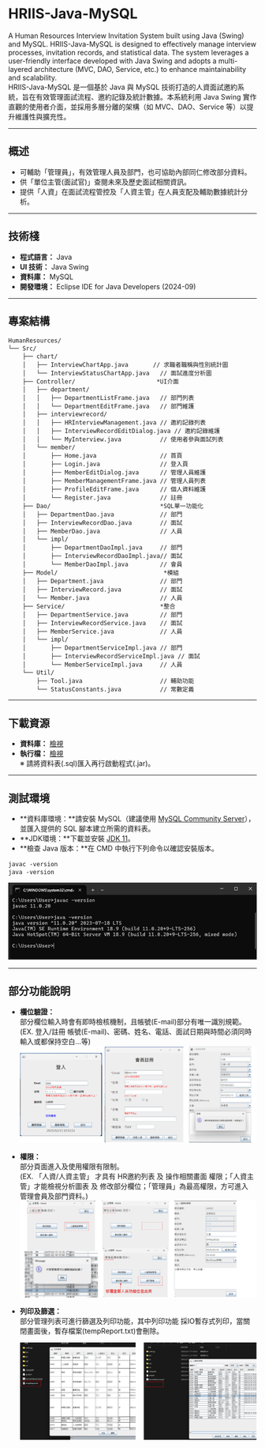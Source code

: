 # HRIIS-Java-MySQL
A Human Resources Interview Invitation System built using Java (Swing) and MySQL. HRIIS-Java-MySQL is designed to effectively manage interview processes, invitation records, and statistical data. The system leverages a user-friendly interface developed with Java Swing and adopts a multi-layered architecture (MVC, DAO, Service, etc.) to enhance maintainability and scalability.  
HRIIS-Java-MySQL 是一個基於 Java 與 MySQL 技術打造的人資面試邀約系統，旨在有效管理面試流程、邀約記錄及統計數據。本系統利用 Java Swing 實作直觀的使用者介面，並採用多層分離的架構（如 MVC、DAO、Service 等）以提升維護性與擴充性。

---

## 概述

- 可輔助「管理員」，有效管理人員及部門，也可協助內部同仁修改部分資料。
- 供「單位主管(面試官)」查閱未來及歷史面試相關資訊。
- 提供「人資」在面試流程管控及「人資主管」在人員支配及輔助數據統計分析。

---

## 技術棧

- **程式語言：** Java  
- **UI 技術：** Java Swing  
- **資料庫：** MySQL
- **開發環境：** Eclipse IDE for Java Developers (2024-09)

---

## 專案結構

```plaintext
HumanResources/
└── Src/
    ├── chart/  
    │   ├── InterviewChartApp.java       // 求職者職稱與性別統計圖
    │   └── InterviewStatusChartApp.java   // 面試進度分析圖
    ├── Controller/                       *UI介面
    │   ├── department/  
    │   │   ├── DepartmentListFrame.java   // 部門列表
    │   │   └── DepartmentEditFrame.java   // 部門維護
    │   ├── interviewrecord/  
    │   │   ├── HRInterviewManagement.java // 邀約記錄列表
    │   │   ├── InterviewRecordEditDialog.java // 邀約記錄維護
    │   │   └── MyInterview.java           // 使用者參與面試列表
    │   └── member/  
    │       ├── Home.java                  // 首頁
    │       ├── Login.java                 // 登入頁
    │       ├── MemberEditDialog.java      // 管理人員維護
    │       ├── MemberManagementFrame.java // 管理人員列表
    │       ├── ProfileEditFrame.java      // 個人資料維護
    │       └── Register.java              // 註冊
    ├── Dao/                               *SQL單一功能化
    │   ├── DepartmentDao.java             // 部門
    │   ├── InterviewRecordDao.java        // 面試
    │   ├── MemberDao.java                 // 人員
    │   └── impl/  
    │       ├── DepartmentDaoImpl.java     // 部門
    │       ├── InterviewRecordDaoImpl.java// 面試
    │       └── MemberDaoImpl.java         // 會員
    ├── Model/                              *模組
    │   ├── Department.java                // 部門
    │   ├── InterviewRecord.java           // 面試
    │   └── Member.java                    // 人員
    ├── Service/                           *整合
    │   ├── DepartmentService.java         // 部門
    │   ├── InterviewRecordService.java    // 面試
    │   ├── MemberService.java             // 人員
    │   └── impl/  
    │       ├── DepartmentServiceImpl.java // 部門
    │       ├── InterviewRecordServiceImpl.java // 面試
    │       └── MemberServiceImpl.java     // 人員
    └── Util/  
        ├── Tool.java                      // 輔助功能
        └── StatusConstants.java           // 常數定義
```
---

## 下載資源

- **資料庫：** [檢視](https://github.com/MountainTea/HRIIS-Java-MySQL/tree/main/sql "MySQL資料表下載")
- **執行檔：** [檢視](https://github.com/MountainTea/HRIIS-Java-MySQL/tree/main/jar "(.jar)下載")  
 ※ 請將資料表(.sql)匯入再行啟動程式(.jar)。

---

## 測試環境

- **資料庫環境：**請安裝 MySQL（建議使用 [MySQL Community Server](https://dev.mysql.com/downloads/mysql/ "資料庫程式下載")），並匯入提供的 SQL 腳本建立所需的資料表。
- **JDK環境：**下載並安裝 [JDK 11](https://www.oracle.com/java/technologies/downloads/#java11?er=221886 "JDK程式下載")。
- **檢查 Java 版本：**在 CMD 中執行下列命令以確認安裝版本。
```plaintext
javac -version
java -version
```
  ![圖1](ExImg/JavaVersionTest.png "Java Version Test")</a>
  
---

## 部分功能說明

- **欄位驗證：**  
  部分欄位輸入時會有即時檢核機制，且帳號(E-mail)部分有唯一識別規範。  
(EX. 登入/註冊 帳號(E-mail)、密碼、姓名、電話、面試日期與時間必須同時輸入或都保持空白...等)  
![圖2](ExImg/verify.png "Authentication Mechanism")</a> 

- **權限：**  
  部分頁面進入及使用權限有限制。  
(EX. 「人資/人資主管」 才具有 HR邀約列表 及 操作相關畫面 權限；「人資主管」才能檢視分析圖表 及 修改部分欄位；「管理員」為最高權限，方可進入 管理會員及部門資料。)  
![圖3](ExImg/Permissions.png "Permissions")</a> 

- **列印及篩選：**  
  部分管理列表可進行篩選及列印功能，其中列印功能 採IO暫存式列印，當關閉畫面後，暫存檔案(tempReport.txt)會刪除。  
  
  ![圖4](ExImg/tempReport.png "TempReport Related")</a>  
